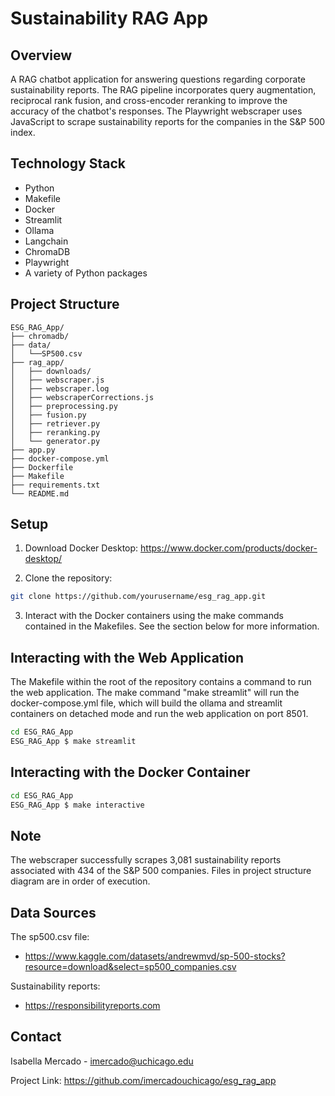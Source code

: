 # Sustainability RAG App

## Overview

A RAG chatbot application for answering questions regarding corporate sustainability reports. The RAG pipeline incorporates query augmentation, reciprocal rank fusion, and cross-encoder reranking to improve the accuracy of the chatbot's responses. The Playwright webscraper uses JavaScript to scrape sustainability reports for the companies in the S&P 500 index.

## Technology Stack
- Python
- Makefile
- Docker
- Streamlit
- Ollama
- Langchain
- ChromaDB
- Playwright
- A variety of Python packages

## Project Structure
```
ESG_RAG_App/
├── chromadb/
├── data/
│   └──SP500.csv
├── rag_app/
│   ├── downloads/
│   ├── webscraper.js
│   ├── webscraper.log
│   ├── webscraperCorrections.js
│   ├── preprocessing.py
│   ├── fusion.py
│   ├── retriever.py
│   ├── reranking.py
│   └── generator.py
├── app.py
├── docker-compose.yml
├── Dockerfile
├── Makefile
├── requirements.txt
└── README.md
```

## Setup

1. Download Docker Desktop: https://www.docker.com/products/docker-desktop/

2. Clone the repository:

```bash
git clone https://github.com/yourusername/esg_rag_app.git
```

3. Interact with the Docker containers using the make commands contained in the Makefiles. See the section below for more information.

## Interacting with the Web Application
The Makefile within the root of the repository contains a command to run the web application. The make command "make streamlit" will run the docker-compose.yml file, which will build the ollama and streamlit containers on detached mode and run the web application on port 8501.

```bash
cd ESG_RAG_App
ESG_RAG_App $ make streamlit
```

## Interacting with the Docker Container

```bash
cd ESG_RAG_App
ESG_RAG_App $ make interactive
```

## Note

The webscraper successfully scrapes 3,081 sustainability reports associated with 434 of the S&P 500 companies. Files in project structure diagram are in order of execution.

## Data Sources
The sp500.csv file: 

- https://www.kaggle.com/datasets/andrewmvd/sp-500-stocks?resource=download&select=sp500_companies.csv

Sustainability reports:

- https://responsibilityreports.com

## Contact
Isabella Mercado - imercado@uchicago.edu

Project Link: https://github.com/imercadouchicago/esg_rag_app